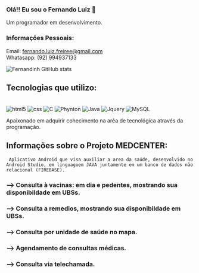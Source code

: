 ### Olá!! Eu sou o Fernando Luiz 👋
Um programador em desenvolvimento.

### Informações Pessoais:
Email: fernando.luiz.freiree@gmail.com <br/>
Whatasapp: (92) 994937133


![Fernandinh GitHub stats](https://github-readme-stats.vercel.app/api?username=Fernandinh&show_icons=true&theme=dracula)

## Tecnologias que  utilizo:
<div style = "display: inline_block"> <br/>
   <img align = "center" alt = "html5" src = "https://img.shields.io/badge/HTML-239120?style=for-the-badge&logo=html5&logoColor=white">
   <img align = "center" alt = "css" src = "https://img.shields.io/badge/CSS-239120?&style=for-the-badge&logo=css3&logoColor=white">
   <img align = "center" alt = "C" src = "https://img.shields.io/badge/C%23-239120?style=for-the-badge&logo=c-sharp&logoColor=white">
     <img align = "center" alt = "Phynton" src = "https://img.shields.io/badge/Python-14354C?style=for-the-badge&logo=python&logoColor=white">
   <img align = "center" alt = "Java" src = "https://img.shields.io/badge/Java-ED8B00?style=for-the-badge&logo=openjdk&logoColor=white">
   <img align = "center" alt = "Jquery" src = "https://img.shields.io/badge/jQuery-0769AD?style=for-the-badge&logo=jquery&logoColor=white">
  <img align = "center" alt = "MySQL" src = "https://img.shields.io/badge/MySQL-00000F?style=for-the-badge&logo=mysql&logoColor=white">
  </div>
  
  Apaixonado em adquirir cohecimento na aréa de tecnológica através da programação. <br/>
  
  ## Informações sobre o Projeto MEDCENTER:
     Aplicativo Android que visa auxiliar a area da saúde, desenvolvido no Android Studio, em linguaguem JAVA juntamente em um banco de dados não relacional (FIREBASE).

### --> Consulta à vacinas: em dia e pedentes, mostrando sua disponibildade em UBSs. <br/>
### --> Consulta a remedios, mostrando sua disponibildade em UBSs. <br/>
### -->  Consulta por unidade de saúde no mapa. <br/>
### --> Agendamento de consultas médicas. <br/>
### --> Consulta via telechamada. <br/>
